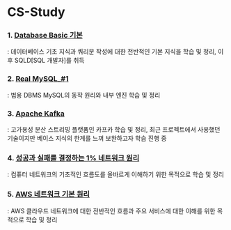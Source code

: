 # CS-Study
### 1. [Database Basic 기본](https://wonsjung.tistory.com/category/CS/%EB%8D%B0%EC%9D%B4%ED%84%B0%EB%B2%A0%EC%9D%B4%EC%8A%A4) </br>
: 데이터베이스 기초 지식과 쿼리문 작성에 대한 전반적인 기본 지식을 학습 및 정리, 이후 SQLD[SQL 개발자]를 취득

### 2. [Real MySQL_#1](https://wonsjung.tistory.com/category/CS/MySQL) </br>
: 범용 DBMS MySQL의 동작 원리와 내부 엔진 학습 및 정리

### 3. [Apache Kafka](https://wonsjung.tistory.com/category/CS/Apache%20Kafka) </br>
: 고가용성 분산 스트리밍 플랫폼인 카프카 학습 및 정리, 최근 프로젝트에서 사용했던 기술이지만 베이스 지식의 한계를 느껴 보완하고자 학습 진행 중

### 4. [성공과 실패를 결정하는 1% 네트워크 원리](https://wonsjung.tistory.com/category/CS/%EB%84%A4%ED%8A%B8%EC%9B%8C%ED%81%AC) </br>
: 컴퓨터 네트워크의 기초적인 흐름도를 올바르게 이해하기 위한 목적으로 학습 및 정리

### 5. [AWS 네트워크 기본 원리](https://wonsjung.tistory.com/category/CS/aws%20%EB%84%A4%ED%8A%B8%EC%9B%8C%ED%81%AC) </br>
: AWS 클라우드 네트워크에 대한 전반적인 흐름과 주요 서비스에 대한 이해를 위한 목적으로 학습 및 정리
